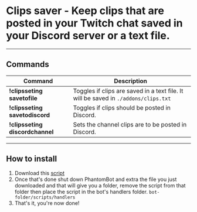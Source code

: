 # Clips saver - Keep clips that are posted in your Twitch chat saved in your Discord server or a text file.


--------------

## Commands

Command | Description
------------ | -------------
**!clipsseting savetofile** | Toggles if clips are saved in a text file. It will be saved in `./addons/clips.txt`
**!clipsseting savetodiscord** | Toggles if clips should be posted in Discord.
**!clipsseting discordchannel** | Sets the channel clips are to be posted in Discord.

--------------

## How to install
1. Download this [script](https://minhaskamal.github.io/DownGit/#/home?url=https:%2F%2Fgithub.com%2FPhantomBot%2Fcustom-modules%2Ftree%2Fmaster%2FClipsSaver%2FclipsSaver)
2. Once that's done shut down PhantomBot and extra the file you just downloaded and that will give you a folder, remove the script from that folder then place the script in the bot's handlers folder. `bot-folder/scripts/handlers`
3. That's it, you're now done!
